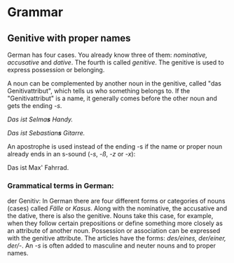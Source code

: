 # Grammar

## Genitive with proper names

German has four cases. You already know three of them: *nominative, accusative* and *dative*. The fourth is called *genitive*. The genitive is used to express possession or belonging.

A noun can be complemented by another noun in the genitive, called "das Genitivattribut", which tells us who something belongs to. If the "Genitivattribut" is a name, it generally comes before the other noun and gets the ending *-s*.

*Das ist Selma**s** Handy.*

*Das ist Sebastian**s** Gitarre.*

 

An apostrophe is used instead of the ending -s if the name or proper noun already ends in an s-sound (*-s*, *-ß*, *-z* or *-x*):

Das ist Max' Fahrrad.

### Grammatical terms in German:

der Genitiv: In German there are four different forms or categories of nouns (cases) called *Fälle* or *Kasus*. Along with the nominative, the accusative and the dative, there is also the genitive. Nouns take this case, for example, when they follow certain prepositions or define something more closely as an attribute of another noun. Possession or association can be expressed with the genitive attribute. The articles have the forms: *des/eines, der/einer, der/-*. An *-s* is often added to masculine and neuter nouns and to proper names.